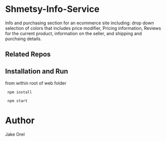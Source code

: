 # Shmetsy-Info-Service

Info and purchasing section for an ecommerce site including: drop down selection of colors that includes price modifier, Pricing information, Reviews for the current product, information on the seller, and shipping and purchsing details.

## Related Repos


## Installation and Run

from within root of web folder

```
 npm install
````
```
 npm start
```

# Author 
Jake Orel
